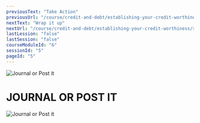 ```yaml
---
previousText: "Take Action"
previousUrl: "/course/credit-and-debt/establishing-your-credit-worthiness/discussion"
nextText: "Wrap it up"
nextUrl: "/course/credit-and-debt/establishing-your-credit-worthiness/summary"
lastLession: "false"
lastSession: "false"
courseModuleId: "6"
sessionId: "5"
pageId: "5"
---
```



![Journal or Post it](/assets/img/journal-it.png)

# JOURNAL OR POST IT


![Journal or Post it](/assets/img/credit-worthiness-journal.png)
